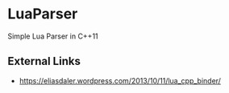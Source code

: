 # LuaParser
Simple Lua Parser in C++11  
  
## External Links  
 - https://eliasdaler.wordpress.com/2013/10/11/lua_cpp_binder/
